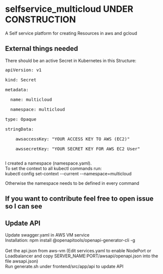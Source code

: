 # selfservice_multicloud UNDER CONSTRUCTION
A Self service platform for creating Resources in aws and gcloud

## External things needed
There should be an active Secret in Kubernetes in this Structure:
<pre>
apiVersion: v1<br/>
kind: Secret<br/>
metadata:<br/>
  name: multicloud<br/>
  namespace: multicloud<br/>
type: Opaque<br/>
stringData:<br/>
    awsaccessKey: "YOUR ACCESS KEY TO AWS (EC2)"<br/>
    awssecretKey: "YOUR SECRET KEY FOR AWS EC2 User"<br/>
</pre>


I created a namespace (namespace.yaml).<br/>
To set the context to all kubectl commands run: <br/>
kubectl config set-context --current --namespace=multicloud<br/>

Otherwise the namespace needs to be defined in every command

## If you want to contribute feel free to open issue so I can see


## Update API
Update swagger.yaml in AWS VM service<br/>
Installation: npm install @openapitools/openapi-generator-cli -g<br/><br/>
Get the api.json from aws-vm (Edit services.yaml to enable NodePort or Loadbalancer and copy SERVER_NAME:PORT/awsapi/openapi.json into the file awsapi.json)<br/>
Run generate.sh under frontend/src/app/api to update API
